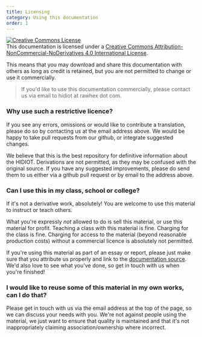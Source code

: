 ```yaml
---
title: Licensing
category: Using this documentation 
order: 1
---
```


<a rel="license" href="http://creativecommons.org/licenses/by-nc-nd/4.0/"><img alt="Creative Commons License" style="border-width:0" src="https://i.creativecommons.org/l/by-nc-nd/4.0/88x31.png" /></a><br />This documentation is licensed under a <a rel="license" href="http://creativecommons.org/licenses/by-nc-nd/4.0/">Creative Commons Attribution-NonCommercial-NoDerivatives 4.0 International License</a>.

This means that you may download and share this documentation with others as long as credit is retained, but you are not permitted to change or use it commercially.

> If you'd like to use this documentation commercially, please contact us via email to hidiot at rawhex dot com.

### Why use such a restrictive licence?

If you see any errors, omissions or would like to contribute a translation, please do so by contacting us at the email address above. We would be happy to take pull requests from our github, or integrate suggested changes.

We believe that this is the best repository for definitive information about the HIDIOT. Derivations are not permitted, as they may be confused with the original source. If you have any suggested improvements, please do send them to us either via a github pull request or by email to the address above.

### Can I use this in my class, school or college?

If it's not a derivative work, absolutely! You are welcome to use this material to instruct or teach others. 

What you're expressly *not* allowed to do is sell this material, or use this material for profit. Teaching a class with this material is fine. Charging for the class is fine. Charging for access to the material (beyond reasonable production costs) without a commercial licence is absolutely not permitted.

If you're using this material as part of an essay or report, please just make sure that you attribute us properly and link to the [documentation source](https://docs.hidiot.com/). We'd also love to see what you've done, so get in touch with us when you're finished!

### I would like to reuse some of this material in my own works, can I do that?

Please get in touch with us via the email address at the top of the page, so we can discuss your needs with you. We're not against people using the material, we just want to ensure that quality is maintained and that it's not inappropriately claiming association/ownership where incorrect.

